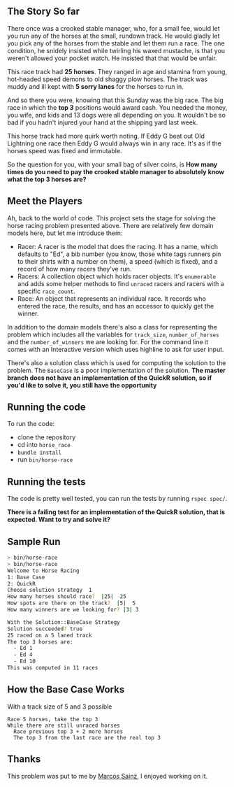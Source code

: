 ## The Story So far

There once was a crooked stable manager, who, for a small fee, would let you run any of the horses at the small, rundown track.  He would gladly let you pick any of the horses from the stable and let them run a race.  The one condition, he snidely insisted while twirling his waxed mustache, is that you weren't allowed your pocket watch.  He insisted that that would be unfair.

This race track had **25 horses**.  They ranged in age and stamina from young, hot-headed speed demons to old shaggy plow horses.  The track was muddy and ill kept with **5 sorry lanes** for the horses to run in.

And so there you were, knowing that this Sunday was the big race.  The big race in which the **top 3** positions would award cash.  You needed the money, you wife, and kids and 13 dogs were all depending on you.  It wouldn't be so bad if you hadn't injured your hand at the shipping yard last week.

This horse track had more quirk worth noting.  If Eddy G beat out Old Lightning one race then Eddy G would always win in any race.  It's as if the horses speed was fixed and immutable.

So the question for you, with your small bag of silver coins, is **How many times do you need to pay the crooked stable manager to absolutely know what the top 3 horses are?**

## Meet the Players

Ah, back to the world of code.  This project sets the stage for solving the horse racing problem presented above.  There are relatively few domain models here, but let me introduce them:

- Racer: A racer is the model that does the racing.  It has a name, which defaults to "Ed", a bib number (you know, those white tags runners pin to their shirts with a number on them), a speed (which is fixed), and a record of how many racers they've run.
- Racers: A collection object which holds racer objects.  It's `enumerable` and adds some helper methods to find `unraced` racers and racers with a specific `race_count`.
- Race: An object that represents an individual race.  It records who entered the race, the results, and has an accessor to quickly get the winner.

In addition to the domain models there's also a class for representing the problem which includes all the variables for `track_size`, `number_of_horses` and the `number_of_winners` we are looking for.  For the command line it comes with an Interactive version which uses highline to ask for user input.

There's also a solution class which is used for computing the solution to the problem.  The `BaseCase` is a poor implementation of the solution.  **The master branch does not have an implementation of the QuickR solution, so if you'd like to solve it, you still have the opportunity** 

## Running the code

To run the code:

- clone the repository
- cd into `horse_race`
- `bundle install`
- run `bin/horse-race`

## Running the tests

The code is pretty well tested, you can run the tests by running `rspec spec/`.

**There is a failing test for an implementation of the QuickR solution, that is expected.  Want to try and solve it?**


## Sample Run

```bash
> bin/horse-race
> bin/horse-race
Welcome to Horse Racing
1: Base Case
2: QuickR
Choose solution strategy  1
How many horses should race?  |25|  25
How spots are there on the track?  |5|  5
How many winners are we looking for? |3| 3

With the Solution::BaseCase Strategy
Solution succeeded? true
25 raced on a 5 laned track
The top 3 horses are:
  - Ed 1
  - Ed 4
  - Ed 10
This was computed in 11 races
```

## How the Base Case Works

With a track size of 5 and 3 possible 

```
Race 5 horses, take the top 3
While there are still unraced horses
  Race previous top 3 + 2 more horses
  The top 3 from the last race are the real top 3
```

## Thanks

This problem was put to me by [Marcos Sainz](https://twitter.com/sainzmar), I enjoyed working on it.
